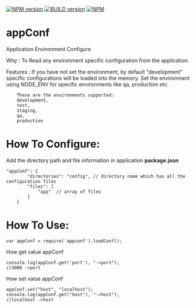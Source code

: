 [![NPM version](https://badge.fury.io/js/appconf.svg)](http://badge.fury.io/js/appconf)
[![BUILD version](https://travis-ci.org/elankeeran/appConf.svg)](https://travis-ci.org/elankeeran/appConf)
[![NPM](https://nodei.co/npm/appconf.png)](https://nodei.co/npm/appconf/)

appConf
=======

Application Environment Configure

Why : 
To Read any environment specific configuration from the application.

Features :
If you have not set the environment, by default "development" specific configurations will be loaded into the memory.
Set the environment using NODE_ENV for specific environments like qa, production etc.
```
    These are the environments supported:
    development,
    test,
    staging,
    qa,
    production
```
How To Configure:
======

Add the directory path and file information in application <strong>package.json</strong>
```
"appConf": {
        "directories": "config", // directory name which has all the configuration files
        "files": [
            "app"  // array of files
        ]
    }
``` 

How To Use:
======
``` 
var appConf = require('appconf').loadConf();
```
How get value appConf
```
console.log(appConf.get('port'), "->port");
//3000 ->port
```
How set value appConf
```
appConf.set("host", "localhost");
console.log(appConf.get("host"), "->host");
//localhost ->host
```

    
